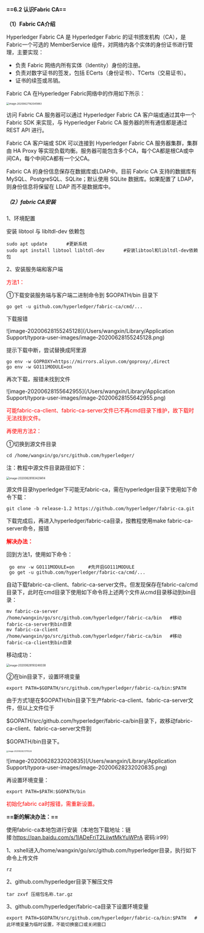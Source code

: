 #### ==6.2 认识Fabric CA==

**（1）Fabric CA介绍**

Hyperledger Fabric CA 是 Hyperledger Fabric 的证书颁发机构（CA），是Fabric一个可选的 MemberService 组件，对网络内各个实体的身份证书进行管理，主要实现：

- 负责 Fabric 网络内所有实体（Identity）身份的注册。
- 负责对数字证书的签发，包括 ECerts（身份证书）、TCerts（交易证书）。
- 证书的续签或吊销。

Fabric CA 在Hyperledger Fabric网络中的作用如下所示：

<img src="/Users/wangxin/Library/Application Support/typora-user-images/image-20200627162045883.png" alt="image-20200627162045883" style="zoom:45%;" />

访问 Fabric CA 服务器可以通过 Hyperledger Fabric CA 客户端或通过其中一个 Fabric SDK 来实现，与 Hyperledger Fabric CA 服务器的所有通信都是通过 REST API 进行。

Fabric CA 客户端或 SDK 可以连接到 Hyperledger Fabric CA 服务器集群，集群由 HA Proxy 等实现负载均衡。服务器可能包含多个CA，每个CA都是根CA或中间CA，每个中间CA都有一个父CA。

Fabric CA 的身份信息保存在数据库或LDAP中。目前 Fabric CA 支持的数据库有 MySQL、PostgreSQL、SQLite；默认使用 SQLite 数据库。如果配置了 LDAP，则身份信息将保留在 LDAP 而不是数据库中。



##### （2）fabric CA安装

1、环境配置

安装 libtool 与 libltdl-dev 依赖包

```
sudo apt update       #更新系统
sudo apt install libtool libltdl-dev       #安装libtool和libltdl-dev依赖包
```

2、安装服务端和客户端

<font color=red>方法1：</font>

①下载安装服务端与客户端二进制命令到 $GOPATH/bin 目录下

```
go get -u github.com/hyperledger/fabric-ca/cmd/...
```

下载报错

![image-20200628155245128](/Users/wangxin/Library/Application Support/typora-user-images/image-20200628155245128.png)

提示下载中断，尝试替换成阿里源

```
go env -w GOPROXY=https://mirrors.aliyun.com/goproxy/,direct
go env -w GO111MODULE=on
```

再次下载，报错未找到文件

![image-20200628155642955](/Users/wangxin/Library/Application Support/typora-user-images/image-20200628155642955.png)

<font color=red>可能fabric-ca-client、fabric-ca-server文件已不再cmd目录下维护，故下载时无法找到文件。</font>

<font color=red>再使用方法2：</font>

①切换到源文件目录

```
cd /home/wangxin/go/src/github.com/hyperledger/
```

注：教程中源文件目录路径如下：

<img src="/Users/wangxin/Library/Application Support/typora-user-images/image-20200628183429414.png" alt="image-20200628183429414" style="zoom:50%;" />

源文件目录hyperledger下可能无fabric-ca，需在hyperledger目录下使用如下命令下载：

```
git clone -b release-1.2 https://github.com/hyperledger/fabric-ca.git
```

下载完成后，再进入hyperledger/fabric-ca目录，按教程使用make fabric-ca-server命令，报错

**<font color=red>解决办法：</font>**

回到方法1，使用如下命令：

```
 go env -w GO111MODULE=on     #先开启GO111MODULE
 go get -u github.com/hyperledger/fabric-ca/cmd/...
```

自动下载fabric-ca-client、fabric-ca-server文件。但发现保存在fabric-ca/cmd目录下，此时在cmd目录下使用如下命令将上述两个文件从cmd目录移动到bin目录：

```
mv fabric-ca-server /home/wangxin/go/src/github.com/hyperledger/fabric-ca/bin   #移动fabric-ca-server到bin目录
mv fabric-ca-client /home/wangxin/go/src/github.com/hyperledger/fabric-ca/bin   #移动fabric-ca-client到bin目录
```

移动成功：

<img src="/Users/wangxin/Library/Application Support/typora-user-images/image-20200628193248338.png" alt="image-20200628193248338" style="zoom:50%;" />

②在bin目录下，设置环境变量

```
export PATH=$GOPATH/src/github.com/hyperledger/fabric-ca/bin:$PATH
```



由于方式1是在$GOPATH/bin目录下生产fabric-ca-client、fabric-ca-server文件，但以上文件位于

$GOPATH/src/github.com/hyperledger/fabric-ca/bin目录下，故移动fabric-ca-client、fabric-ca-server文件到

$GOPATH/bin目录下。

<img src="/Users/wangxin/Library/Application Support/typora-user-images/image-20200628231715526.png" alt="image-20200628231715526" style="zoom:33%;" />

![image-20200628232020835](/Users/wangxin/Library/Application Support/typora-user-images/image-20200628232020835.png)

再设置环境变量：

```
export PATH=$PATH:$GOPATH/bin
```

<font color=red>初始化fabric ca时报错，需重新设置。</font>





**==新的解决办法：==**

使用fabric-ca本地包进行安装（本地包下载地址：链接:https://pan.baidu.com/s/1IADeFriT2LiiwtMkYuWPrA  密码:ir99）

1、xshell进入/home/wangxin/go/src/github.com/hyperledger目录，执行如下命令上传文件

```
rz
```

2、github.com/hyperledger目录下解压文件

```
tar zxvf 压缩包名称.tar.gz
```

3、github.com/hyperledger/fabric-ca目录下设置环境变量

```
export PATH=$GOPATH/src/github.com/hyperledger/fabric-ca/bin:$PATH   #此环境变量为临时设置，不能切换窗口或关闭窗口
```

